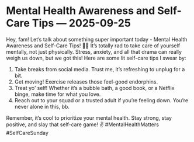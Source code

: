 # Mental Health Awareness and Self-Care Tips — 2025-09-25

Hey, fam! Let’s talk about something super important today - Mental Health Awareness and Self-Care Tips! 🧠💖 It’s totally rad to take care of yourself mentally, not just physically. Stress, anxiety, and all that drama can really weigh us down, but we got this! Here are some lit self-care tips I swear by:

1. Take breaks from social media. Trust me, it’s refreshing to unplug for a bit.
2. Get moving! Exercise releases those feel-good endorphins.
3. Treat yo’ self! Whether it’s a bubble bath, a good book, or a Netflix binge, make time for what you love.
4. Reach out to your squad or a trusted adult if you’re feeling down. You’re never alone in this, bb.

Remember, it’s cool to prioritize your mental health. Stay strong, stay positive, and slay that self-care game! ✌️ #MentalHealthMatters #SelfCareSunday